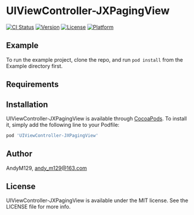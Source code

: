 # UIViewController-JXPagingView

[![CI Status](https://img.shields.io/travis/AndyM129/UIViewController-JXPagingView.svg?style=flat)](https://travis-ci.org/AndyM129/UIViewController-JXPagingView)
[![Version](https://img.shields.io/cocoapods/v/UIViewController-JXPagingView.svg?style=flat)](https://cocoapods.org/pods/UIViewController-JXPagingView)
[![License](https://img.shields.io/cocoapods/l/UIViewController-JXPagingView.svg?style=flat)](https://cocoapods.org/pods/UIViewController-JXPagingView)
[![Platform](https://img.shields.io/cocoapods/p/UIViewController-JXPagingView.svg?style=flat)](https://cocoapods.org/pods/UIViewController-JXPagingView)

## Example

To run the example project, clone the repo, and run `pod install` from the Example directory first.

## Requirements

## Installation

UIViewController-JXPagingView is available through [CocoaPods](https://cocoapods.org). To install
it, simply add the following line to your Podfile:

```ruby
pod 'UIViewController-JXPagingView'
```

## Author

AndyM129, andy_m129@163.com

## License

UIViewController-JXPagingView is available under the MIT license. See the LICENSE file for more info.

